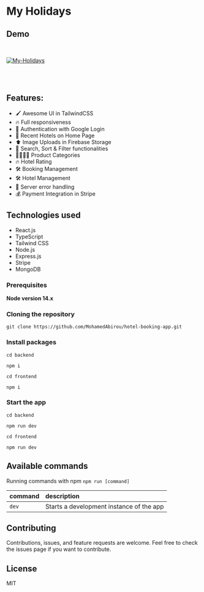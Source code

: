# My Holidays

## Demo
<br />

[![My-Holidays](https://github.com/MohamedAbirou/hotel-booking-app/assets/109366637/3b363b46-ba99-4fda-af9f-565647e45f3f)](https://myholidays.onrender.com/)

<br />
<br />


## Features:

- 🖌️ Awesome UI in TailwindCSS
- 🔥 Full responsiveness
- 🔐 Authentication with Google Login
- 👀 Recent Hotels on Home Page
- ⬆️ Image Uploads in Firebase Storage
- 🔎 Search, Sort & Filter functionalities
- 👨‍👩‍👧‍👦 Product Categories
- 🔥 Hotel Rating
- 🛠️ Booking Management
- 🛠️ Hotel Management
- 🚀 Server error handling
- 💰 Payment Integration in Stripe

## Technologies used

- React.js
- TypeScript
- Tailwind CSS
- Node.js
- Express.js
- Stripe
- MongoDB


### Prerequisites

**Node version 14.x**

### Cloning the repository

```shell
git clone https://github.com/MohamedAbirou/hotel-booking-app.git
```


### Install packages

```shell
cd backend
```
```shell
npm i
```
```shell
cd frontend
```
```shell
npm i
```

### Start the app

```shell
cd backend
```
```shell
npm run dev
```
```shell
cd frontend
```
```shell
npm run dev
```

## Available commands

Running commands with npm `npm run [command]`

| command         | description                              |
| :-------------- | :--------------------------------------- |
| `dev`           | Starts a development instance of the app |

## Contributing

Contributions, issues, and feature requests are welcome. Feel free to check the issues page if you want to contribute.

## License

MIT
